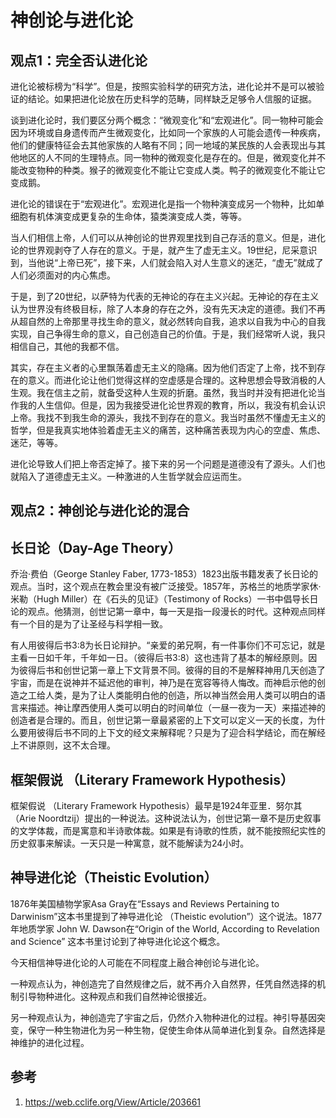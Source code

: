 # 神创论与进化论

## 观点1：完全否认进化论

进化论被标榜为“科学”。但是，按照实验科学的研究方法，进化论并不是可以被验证的结论。如果把进化论放在历史科学的范畴，同样缺乏足够令人信服的证据。

谈到进化论时，我们要区分两个概念：“微观变化”和“宏观进化”。同一物种可能会因为环境或自身遗传而产生微观变化，比如同一个家族的人可能会遗传一种疾病，他们的健康特征会去其他家族的人略有不同；同一地域的某民族的人会表现出与其他地区的人不同的生理特点。同一物种的微观变化是存在的。但是，微观变化并不能改变物种的种类。猴子的微观变化不能让它变成人类。鸭子的微观变化不能让它变成鹅。

进化论的错误在于“宏观进化”。宏观进化是指一个物种演变成另一个物种，比如单细胞有机体演变成更复杂的生命体，猿类演变成人类，等等。

当人们相信上帝，人们可以从神创论的世界观里找到自己存活的意义。但是，进化论的世界观剥夺了人存在的意义。于是，就产生了虚无主义。19世纪，尼采意识到，当他说“上帝已死”，接下来，人们就会陷入对人生意义的迷茫，“虚无”就成了人们必须面对的内心焦虑。

于是，到了20世纪，以萨特为代表的无神论的存在主义兴起。无神论的存在主义认为世界没有终极目标，除了人本身的存在之外，没有先天决定的道德。我们不再从超自然的上帝那里寻找生命的意义，就必然转向自我，追求以自我为中心的自我实现，自己争得生命的意义，自己创造自己的价值。于是，我们经常听人说，我只相信自己，其他的我都不信。

其实，存在主义者的心里飘荡着虚无主义的隐痛。因为他们否定了上帝，找不到存在的意义。而进化论让他们觉得这样的空虚感是合理的。这种思想会导致消极的人生观。我在信主之前，就备受这种人生观的折磨。虽然，我当时并没有把进化论当作我的人生信仰。但是，因为我接受进化论世界观的教育，所以，我没有机会认识上帝。我找不到我生命的源头，我找不到存在的意义。我当时虽然不懂虚无主义的哲学，但是我真实地体验着虚无主义的痛苦，这种痛苦表现为内心的空虚、焦虑、迷茫，等等。

进化论导致人们把上帝否定掉了。接下来的另一个问题是道德没有了源头。人们也就陷入了道德虚无主义。一种激进的人生哲学就会应运而生。

## 观点2：神创论与进化论的混合

## 长日论（Day-Age Theory）

乔治·费伯（George Stanley Faber, 1773-1853）1823出版书籍发表了长日论的观点。当时，这个观点在教会里没有被广泛接受。1857年，苏格兰的地质学家休·米勒（Hugh Miller）在《石头的见证》（Testimony of Rocks）一书中倡导长日论的观点。他猜测，创世记第一章中，每一天是指一段漫长的时代。这种观点同样有一个目的是为了让圣经与科学相一致。

有人用彼得后书3:8为长日论辩护。“亲爱的弟兄啊，有一件事你们不可忘记，就是主看一日如千年，千年如一日。（彼得后书3:8）这也违背了基本的解经原则。因为彼得后书和创世记第一章上下文背景不同。彼得的目的不是解释神用几天创造了宇宙，而是在说神并不延迟他的审判，神乃是在宽容等待人悔改。而神启示他的创造之工给人类，是为了让人类能明白他的创造，所以神当然会用人类可以明白的语言来描述。神让摩西使用人类可以明白的时间单位（一昼一夜为一天）来描述神的创造者是合理的。而且，创世记第一章最紧密的上下文可以定义一天的长度，为什么要用彼得后书不同的上下文的经文来解释呢？只是为了迎合科学结论，而在解经上不讲原则，这不太合理。

## 框架假说 （Literary Framework Hypothesis）

框架假说 （Literary Framework Hypothesis）最早是1924年亚里．努尔其（Arie Noordtzij）提出的一种说法。这种说法认为，创世记第一章不是历史叙事的文学体裁，而是寓意和半诗歌体裁。如果是有诗歌的性质，就不能按照纪实性的历史叙事来解读。一天只是一种寓意，就不能解读为24小时。

## 神导进化论（Theistic Evolution）

1876年美国植物学家Asa Gray在“Essays and Reviews Pertaining to Darwinism”这本书里提到了神导进化论 （Theistic evolution”）这个说法。1877年地质学家 John W. Dawson在“Origin of the World, According to Revelation and Science” 这本书里讨论到了神导进化论这个概念。

今天相信神导进化论的人可能在不同程度上融合神创论与进化论。

一种观点认为，神创造完了自然规律之后，就不再介入自然界，任凭自然选择的机制引导物种进化。这种观点和我们自然神论很接近。

另一种观点认为，神创造完了宇宙之后，仍然介入物种进化的过程。神引导基因突变，保守一种生物进化为另一种生物，促使生命体从简单进化到复杂。自然选择是神维护的进化过程。

## 参考

1. https://web.cclife.org/View/Article/203661
